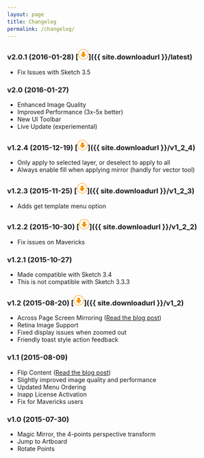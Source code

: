 ```yaml
---
layout: page
title: Changelog
permalink: /changelog/
---
```


### v2.0.1 (2016-01-28)  [![](/images/icon-download.png)]({{ site.downloadurl }}/latest)

- Fix Issues with Sketch 3.5

### v2.0 (2016-01-27)

- Enhanced Image Quality
- Improved Performance (3x-5x better)
- New UI Toolbar
- Live Update (experiemental)

### v1.2.4 (2015-12-19) [![](/images/icon-download.png)]({{ site.downloadurl }}/v1_2_4)

- Only apply to selected layer, or deselect to apply to all
- Always enable fill when applying mirror (handly for vector tool)

### v1.2.3 (2015-11-25) [![](/images/icon-download.png)]({{ site.downloadurl }}/v1_2_3)

- Adds get template menu option

### v1.2.2 (2015-10-30) [![](/images/icon-download.png)]({{ site.downloadurl }}/v1_2_2)

- Fix issues on Mavericks

### v1.2.1 (2015-10-27) 

- Made compatible with Sketch 3.4
- This is not compatible with Sketch 3.3.3

### v1.2 (2015-08-20) [![](/images/icon-download.png)]({{ site.downloadurl }}/v1_2)

- Across Page Screen Mirroring ([Read the blog post](https://medium.com/perspective-design-in-sketch/create-a-simple-poster-mockup-in-sketch-with-magic-mirror-92b4a8c3207d))
- Retina Image Support
- Fixed display issues when zoomed out
- Friendly toast style action feedback

### v1.1 (2015-08-09)

- Flip Content ([Read the blog post](https://medium.com/perspective-design-in-sketch/perspective-mockups-in-sketch-reflections-5fa275ce947))
- Slightly improved image quality and performance
- Updated Menu Ordering
- Inapp License Activation
- Fix for Mavericks users

### v1.0 (2015-07-30)

- Magic Mirror, the 4-points perspective transform
- Jump to Artboard
- Rotate Points